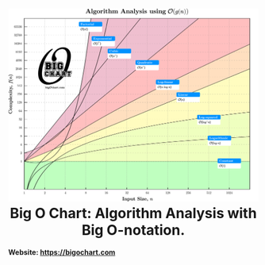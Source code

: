 <h1 align="center">
  <a name="logo"><img src="www/250301_bigochart_loglog.png" alt="Big O Chart" width="750"></a>
  <br>
  Big O Chart: Algorithm Analysis with Big O-notation.
</h1>
<h4>Website: <a href="https://bigochart.com">https://bigochart.com</a></h4>
